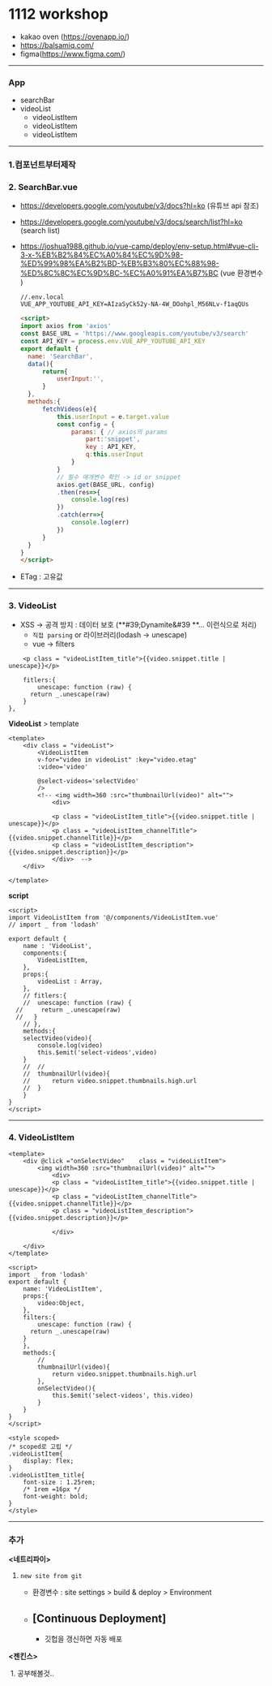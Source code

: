 # 1112 workshop

- kakao oven (https://ovenapp.io/)
- https://balsamiq.com/
- figma(https://www.figma.com/)

---

### App

- searchBar
- videoList
  - videoListItem
  - videoListItem
  - videoListItem



---



### 1.컴포넌트부터제작 

### 2. SearchBar.vue

- https://developers.google.com/youtube/v3/docs?hl=ko (유튜브 api 참조)

- https://developers.google.com/youtube/v3/docs/search/list?hl=ko (search list)

- https://joshua1988.github.io/vue-camp/deploy/env-setup.html#vue-cli-3-x-%EB%B2%84%EC%A0%84%EC%9D%98-%ED%99%98%EA%B2%BD-%EB%B3%80%EC%88%98-%ED%8C%8C%EC%9D%BC-%EC%A0%91%EA%B7%BC (vue 환경변수 )

  ```
  //.env.local
  VUE_APP_YOUTUBE_API_KEY=AIzaSyCk52y-NA-4W_DOohpl_M56NLv-f1aqQUs
  ```

  ```html
  <script>
  import axios from 'axios'
  const BASE_URL = 'https://www.googleapis.com/youtube/v3/search'
  const API_KEY = process.env.VUE_APP_YOUTUBE_API_KEY
  export default {
  	name: 'SearchBar',
  	data(){
  		return{
  			userInput:'',
  		}
  	},
  	methods:{
  		fetchVideos(e){
  			this.userInput = e.target.value
  			const config = {
  				params: { // axios의 params
  					part:'snippet',
  					key : API_KEY,
  					q:this.userInput
  				}
  			}
  			// 필수 매개변수 확인 -> id or snippet
  			axios.get(BASE_URL, config)
  			.then(res=>{
  				console.log(res)
  			})
  			.catch(err=>{
  				console.log(err)
  			})
  		}
  	}
  }
  </script>
  ```




- ETag : 고유값

---

### 3. VideoList

- XSS -> 공격 방지 : 데이터 보호 (**#39;Dynamite&#39 **... 이런식으로 처리)
  - `직접 parsing` or 라이브러리(lodash -> unescape)
  - vue -> filters 

```vue
	<p class = "videoListItem_title">{{video.snippet.title | unescape}}</p>

	fitlers:{
		unescape: function (raw) {
      return _.unescape(raw)
    }
},
```

**VideoList** > template

```vue
<template>
	<div class = "videoList">
		<VideoListItem
		v-for="video in videoList" :key="video.etag"
		:video='video'
	
		@select-videos='selectVideo'
		/>
		<!-- <img width=360 :src="thumbnailUrl(video)" alt="">
			<div>

			<p class = "videoListItem_title">{{video.snippet.title | unescape}}</p>
			<p class = "videoListItem_channelTitle">{{video.snippet.channelTitle}}</p>
			<p class = "videoListItem_description">{{video.snippet.description}}</p>
			</div>  -->
	</div>

</template>
```

**script**

```vue
<script>
import VideoListItem from '@/components/VideoListItem.vue'
// import _ from 'lodash'

export default {
	name : 'VideoList',
	components:{
		VideoListItem,
	},
	props:{
		videoList : Array, 
	},
	// fitlers:{
	// 	unescape: function (raw) {
  //     return _.unescape(raw)
  //   }
	// },
	methods:{
	selectVideo(video){
		console.log(video)
		this.$emit('select-videos',video)
	}
	// 	// 
	// 	thumbnailUrl(video){
	// 		return video.snippet.thumbnails.high.url
	// 	}
	}
}
</script>
```

---

### 4. VideoListItem

```vue
<template>
	<div @click ="onSelectVideo" 	class = "videoListItem">
		<img width=360 :src="thumbnailUrl(video)" alt="">
			<div>
			<p class = "videoListItem_title">{{video.snippet.title | unescape}}</p>
			<p class = "videoListItem_channelTitle">{{video.snippet.channelTitle}}</p>
			<p class = "videoListItem_description">{{video.snippet.description}}</p>
			
			</div>

	</div>
</template>

<script>
import _ from 'lodash'
export default {
	name: 'VideoListItem',
	props:{
		video:Object,
	},
	filters:{
		unescape: function (raw) {
      return _.unescape(raw)
    }
	},
	methods:{
		// 
		thumbnailUrl(video){
			return video.snippet.thumbnails.high.url
		},
		onSelectVideo(){
			this.$emit('select-videos', this.video)
		}
	}
}
</script>

<style scoped>
/* scoped로 고립 */
.videoListItem{
	display: flex;
}
.videoListItem_title{
	font-size : 1.25rem; 
	/* 1rem =16px */
	font-weight: bold;
}
</style>
```





---

### 추가

**<네트리파이>**

1. `new site from git`

   - 환경변수 : site settings > build & deploy > Environment 

   - ## [Continuous Deployment]

     -  깃헙을 갱신하면 자동 배포

**<젠킨스>**

​	1. 공부해볼것..
